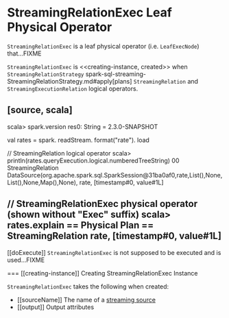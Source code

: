 # StreamingRelationExec Leaf Physical Operator

`StreamingRelationExec` is a leaf physical operator (i.e. `LeafExecNode`) that...FIXME

`StreamingRelationExec` is <<creating-instance, created>> when `StreamingRelationStrategy` spark-sql-streaming-StreamingRelationStrategy.md#apply[plans] `StreamingRelation` and `StreamingExecutionRelation` logical operators.

[source, scala]
----
scala> spark.version
res0: String = 2.3.0-SNAPSHOT

val rates = spark.
  readStream.
  format("rate").
  load

// StreamingRelation logical operator
scala> println(rates.queryExecution.logical.numberedTreeString)
00 StreamingRelation DataSource(org.apache.spark.sql.SparkSession@31ba0af0,rate,List(),None,List(),None,Map(),None), rate, [timestamp#0, value#1L]

// StreamingRelationExec physical operator (shown without "Exec" suffix)
scala> rates.explain
== Physical Plan ==
StreamingRelation rate, [timestamp#0, value#1L]
----

[[doExecute]]
`StreamingRelationExec` is not supposed to be executed and is used...FIXME

=== [[creating-instance]] Creating StreamingRelationExec Instance

`StreamingRelationExec` takes the following when created:

* [[sourceName]] The name of a [streaming source](Source.md)
* [[output]] Output attributes

